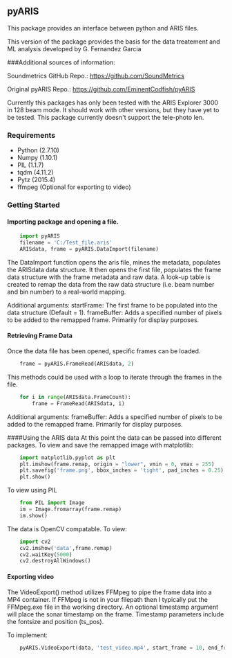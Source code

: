 ## pyARIS

This package provides an interface between python and ARIS files.

This version of the package provides the basis for the data treatement and ML analysis developed by G. Fernandez Garcia

###Additional sources of information:

Soundmetrics GitHub Repo.: https://github.com/SoundMetrics

Original pyARIS Repo.: https://github.com/EminentCodfish/pyARIS

Currently this packages has only been tested with the ARIS Explorer 3000
in 128 beam mode.  It should work with other versions, but they have yet to 
be tested.  This package currently doesn't support the tele-photo len.

### Requirements
* Python (2.7.10)
* Numpy (1.10.1) 
* PIL (1.1.7)
* tqdm (4.11.2)
* Pytz (2015.4)
* ffmpeg (Optional for exporting to video)

### Getting Started

#### Importing package and opening a file.
```python
	import pyARIS
	filename = 'C:/Test_file.aris'
	ARISdata, frame = pyARIS.DataImport(filename)
```

The DataImport function opens the aris file, mines the metadata, populates the ARISdata
data structure.  It then opens the first file, populates the frame data structure with the
frame metadata and raw data.  A look-up table is created to remap the data from the raw
data structure (i.e. beam number and bin number) to a real-world mapping.  

Additional arguments:
startFrame: The first frame to be populated into the data structure (Default = 1). 
frameBuffer: Adds a specified number of pixels to be added to the remapped frame.
	Primarily for display purposes.

#### Retrieving Frame Data

Once the data file has been opened, specific frames can be loaded.  

```python
	frame = pyARIS.FrameRead(ARISdata, 2)
```

This methods could be used with a loop to iterate through the frames in the file. 

```python
	for i in range(ARISdata.FrameCount):
        frame = FrameRead(ARISdata, i)
```

Additional arguments: 
frameBuffer: Adds a specified number of pixels to be added to the remapped frame.
	Primarily for display purposes.

####Using the ARIS data
At this point the data can be passed into different packages.  To view and save
the remapped image with matplotlib:

```python
	import matplotlib.pyplot as plt
	plt.imshow(frame.remap, origin = "lower", vmin = 0, vmax = 255)
	plt.savefig('frame.png', bbox_inches = 'tight', pad_inches = 0.25)
	plt.show()
```

To view using PIL
```python
	from PIL import Image
	im = Image.fromarray(frame.remap)
	im.show()
```

The data is OpenCV compatable.  To view:
```python
	import cv2
	cv2.imshow('data',frame.remap)
	cv2.waitKey(5000)
	cv2.destroyAllWindows()
```

#### Exporting video
The VideoExport() method utilizes FFMpeg to pipe the frame data into a MP4 container.
If FFMpeg is not in your filepath then I typically put the FFMpeg.exe file in the 
working directory.  An optional timestamp argument will place the sonar timestamp on 
the frame.  Timestamp parameters include the fontsize and position (ts_pos).

To implement:
```python
	pyARIS.VideoExport(data, 'test_video.mp4', start_frame = 10, end_frame = 50, timestamp = True, fontsize=30, ts_pos = (10,1200))
```
